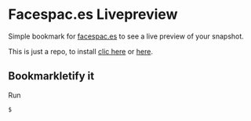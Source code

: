 Facespac.es Livepreview
========================

Simple bookmark for [facespac.es](http://facespac.es) to see a live preview of your snapshot.

This is just a repo, to install [clic here](http://kinduff.com/flp) or [here](http://kinduff.com/flp).

## Bookmarkletify it

Run

~~~.bash
$ 
